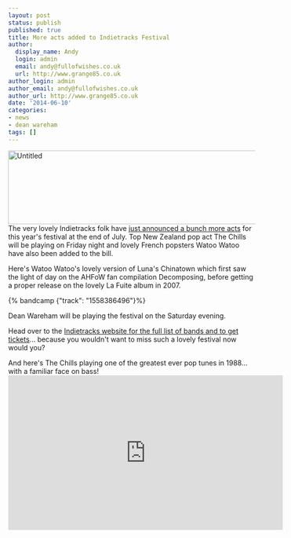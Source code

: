 ```yaml
---
layout: post
status: publish
published: true
title: More acts added to Indietracks Festival
author:
  display_name: Andy
  login: admin
  email: andy@fullofwishes.co.uk
  url: http://www.grange85.co.uk
author_login: admin
author_email: andy@fullofwishes.co.uk
author_url: http://www.grange85.co.uk
date: '2014-06-10'
categories:
- news
- dean wareham
tags: []
---
```

<p><a href="https://www.flickr.com/photos/acb/9399364213" title="Untitled by acb, on Flickr"><img src="https://farm3.staticflickr.com/2884/9399364213_55890ca91a_z.jpg" width="640" height="150" class="aligncenter" alt="Untitled"></a><br />
The very lovely Indietracks folk have <a href="http://www.indietracks.co.uk/the-chills-and-the-proper-ornaments-join-indietracks-2014/">just announced a bunch more acts</a> for this year's festival at the end of July. Top New Zealand pop act The Chills will be playing on Friday night and lovely French popsters Watoo Watoo have also been added to the bill.</p>
<p>Here's Watoo Watoo's lovely version of Luna's Chinatown which first saw the light of day on the AHFoW fan compilation Decomposing, before getting a proper release on the lovely La Fuite album in 2007.</p>
{% bandcamp {"track": "1558386496"}%}
<p>Dean Wareham will be playing the festival on the Saturday evening.</p>
<p>Head over to the <a href="http://www.indietracks.co.uk/">Indietracks website for the full list of bands and to get tickets</a>... because you wouldn't want to miss such a lovely festival now would you?</p>
<p>And here's The Chills playing one of the greatest ever pop tunes in 1988... with a familiar face on bass!<br />
<iframe width="560" height="315" src="https://www.youtube-nocookie.com/embed/1ceMMz_XtLc" frameborder="0" allowfullscreen></iframe>

